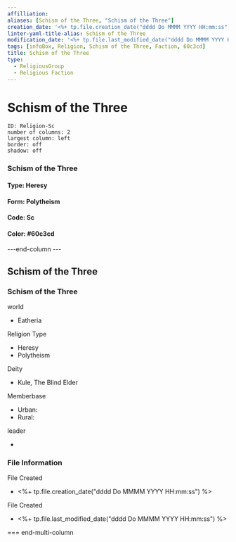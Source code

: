 ```yaml
---
affilliation: 
aliases: [Schism of the Three, "Schism of the Three"]
creation_date: '<%+ tp.file.creation_date("dddd Do MMMM YYYY HH:mm:ss") %>' 
linter-yaml-title-alias: Schism of the Three
modification_date: '<%+ tp.file.last_modified_date("dddd Do MMMM YYYY HH:mm:ss") %>'
tags: [infoBox, Religion, Schism of the Three, Faction, 60c3cd]
title: Schism of the Three
type:
  - ReligiousGroup
  - Religious Faction
---
```

# Schism of the Three


```start-multi-column  
ID: Religion-Sc  
number of columns: 2  
largest column: left
border: off
shadow: off
```

### Schism of the Three

#### Type: Heresy

#### Form: Polytheism

#### Code: Sc

#### **Color:** #60c3cd

---end-column ---
<html>
    <div class="infobox">
        <div class="heading">
            <h2>Schism of the Three</h2>
        </div>
        <div class="infobox-group">
            <div class="heading">
                <h3>Schism of the Three</h3>
            </div>
            <div class="infobox-datarow">
                <p class="data-heading">world</p>
                <ul class="data-content">
                    <li>Eatheria</li>
                </ul>
            </div>
            <div class="infobox-datarow">
                <p class="data-heading">Religion Type</p>
                <ul class="data-content">
                    <li>Heresy</li>
                    <li>Polytheism</li>
                </ul>
            </div>
            <div class="infobox-datarow">
                <p class="data-heading">Deity</p>
                <ul class="data-content">
                    <li>Kule, The Blind Elder</li>
                </ul>
            </div>
            <div class="infobox-datarow">
                <p class="data-heading">Memberbase</p>
                <ul class="data-content">
                    <li>Urban: </li>
                    <li>Rural: </li>
                </ul>
            </div>
            <div class="infobox-datarow">
                <p class="data-heading">leader</p>
                <ul class="data-content">
                    <li></li>
                </ul>
            </div>
            <div class="heading">
				<h3>File Information</h3>
			</div>
			<div class="infobox-datarow">
				<p class="data-heading">File Created</p>
				<ul class="data-content">
					<li><%+ tp.file.creation_date("dddd Do MMMM YYYY HH:mm:ss") %></li>
				</ul>
			</div>
			<div class="infobox-datarow">
				<p class="data-heading">File Created</p>
				<ul class="data-content">
					<li><%+ tp.file.last_modified_date("dddd Do MMMM YYYY HH:mm:ss") %></li>
				</ul>
			</div>
        </div>
    </div>
</div>
</html>

=== end-multi-column